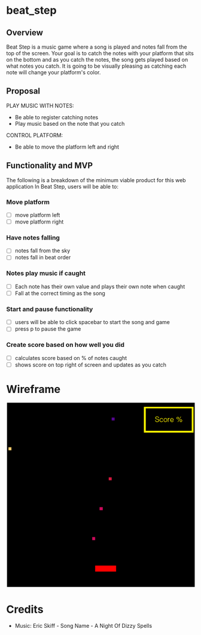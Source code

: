 # beat_step

## Overview

Beat Step is a music game where a song is played and notes fall from the top of the screen.  Your goal is to catch the notes with your  platform that sits on the bottom and as you catch the notes, the song gets played based on what notes you catch.  It is going to be visually pleasing as catching each note will change your platform's color.  

## Proposal

PLAY MUSIC WITH NOTES:
* Be able to register catching notes
* Play music based on the note that you catch

CONTROL PLATFORM:
* Be able to move the platform left and right

## Functionality and MVP

The following is a breakdown of the minimum viable product for this web application
In Beat Step, users will be able to:

### Move platform
 - [ ] move platform left
 - [ ] move platform right
 
### Have notes falling
- [ ] notes fall from the sky
- [ ] notes fall in beat order

### Notes play music if caught
- [ ] Each note has their own value and plays their own note when caught
- [ ] Fall at the correct timing as the song

### Start and pause functionality
- [ ] users will be able to click spacebar to start the song and game
- [ ] press p to pause the game

### Create score based on how well you did
- [ ] calculates score based on % of notes caught
- [ ] shows score on top right of screen and updates as you catch

# Wireframe
![beat-step-wireframe](https://github.com/dojobuns/beat_step/blob/master/src/images/beat-step-wireframe.png)

# Credits
* Music: Eric Skiff - Song Name - A Night Of Dizzy Spells